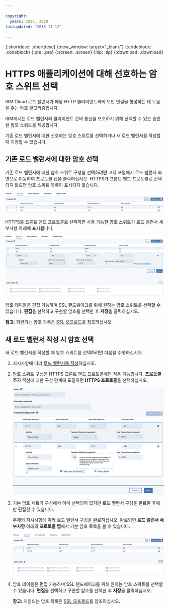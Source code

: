 ```yaml
---

copyright:
  years: 2017, 2018
lastupdated: "2018-11-12"

---
```


{:shortdesc: .shortdesc}
{:new_window: target="_blank"}
{:codeblock: .codeblock}
{:pre: .pre}
{:screen: .screen}
{:tip: .tip}
{:download: .download}

# HTTPS 애플리케이션에 대해 선호하는 암호 스위트 선택
IBM Cloud 로드 밸런서가 해당 HTTP 클라이언트와의 보안 연결을 형성하는 데 도움을 주는 암호 알고리즘입니다.

IBM에서는 로드 밸런서와 클라이언트 간의 통신을 보호하기 위해 선택할 수 있는 승인된 암호 스위트를 제공합니다.

기존 로드 밸런서에 대한 선호하는 암호 스위트를 선택하거나 새 로드 밸런서를 작성할 때 지정할 수 있습니다. 

## 기존 로드 밸런서에 대한 암호 선택
기존 로드 밸런서에 대한 암호 스위트 구성을 선택하려면 고객 포털에서 로드 밸런서 화면으로 이동하여 프로토콜 탭을 클릭하십시오. HTTPS가 프론트 엔드 프로토콜로 선택되지 않으면 암호 스위트 목록이 표시되지 않습니다.

  <img src="images/DetailsFlow-HTTPSUnselected.png" alt="그림" style="width: 700px;"/>
  
HTTPS를 프론트 엔드 프로토콜로 선택하면 사용 가능한 암호 스위트가 로드 밸런서 세부사항 아래에 표시됩니다. 

  <img src="images/DetailsFlow-CustomCipherSelection.png" alt="그림" style="width: 600px;"/>
  
암호 테이블은 편집 가능하며 SSL 핸드쉐이크를 위해 원하는 암호 스위트를 선택할 수 있습니다. **편집**을 선택하고 구현할 암호를 선택한 후 **저장**을 클릭하십시오.
  
**참고:** 지원되는 암호 목록은 [SSL 오프로드](ssl-offload.html)를 참조하십시오.

## 새 로드 밸런서 작성 시 암호 선택

새 로드 밸런서를 작성할 때 암호 스위트를 선택하려면 다음을 수행하십시오.

1. 지시사항에 따라 [로드 밸런서를 작성](create-load-balancer.html)하십시오.
  
2. 암호 스위트 구성은 HTTPS 프론트 엔드 프로토콜에만 적용 가능합니다. **프로토콜 추가** 섹션에 대한 구성 단계에 도달하면 **HTTPS 프로토콜**을 선택하십시오.

	<img src="images/ProvisioningFlow-CustomCiphers.png" alt="그림" style="width: 500px;"/>
  
3. 기본 암호 세트가 구성에서 이미 선택되어 있지만 로드 밸런서 구성을 완료한 후에만 편집할 수 있습니다. 
  
	주제의 지시사항에 따라 로드 밸런서 구성을 완료하십시오. 완료되면 **로드 밸런서 세부사항** 아래의 **프로토콜 탭**에서 기본 암호 목록을 볼 수 있습니다.

	<img src="images/View-CustomCiphers.png" alt="그림" style="width: 600px;"/>
  
4. 암호 테이블은 편집 가능하며 SSL 핸드쉐이크를 위해 원하는 암호 스위트를 선택할 수 있습니다. **편집**을 선택하고 구현할 암호를 선택한 후 **저장**을 클릭하십시오.
	
	**참고:** 지원되는 암호 목록은 [SSL 오프로드](ssl-offload.html)를 참조하십시오.
